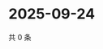# 2025-09-24

共 0 条

<!-- BEGIN ZHIHUVIDEO -->
<!-- 最后更新时间 Wed Sep 24 2025 05:09:35 GMT+0800 (China Standard Time) -->

<!-- END ZHIHUVIDEO -->
